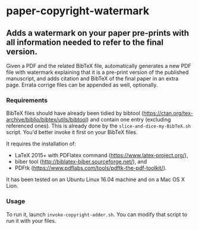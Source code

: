 # paper-copyright-watermark
## Adds a watermark on your paper pre-prints with all information needed to refer to the final version.

Given a PDF and the related BibTeX file, automatically generates
a new PDF file with watermark explaining that it is a pre-print version of the published manuscript, and adds citation
and BibTeX of the final paper in an extra page.
Errata corrige files can be appended as well, optionally.

### Requirements
BibTeX files should have already been tidied by bibtool
(https://ctan.org/tex-archive/biblio/bibtex/utils/bibtool)
and contain one entry (excluding referenced ones). This is
already done by the `slice-and-dice-my-BibTeX.sh` script.
You'd better invoke it first on your BibTeX files.

It requires the installation of:
- LaTeX 2015+ with PDFlatex command (https://www.latex-project.org/),
- biber tool (http://biblatex-biber.sourceforge.net/), and
- PDFtk (https://www.pdflabs.com/tools/pdftk-the-pdf-toolkit/).

It has been tested on an Ubuntu Linux 16.04 machine and on a Mac OS X Lion.

### Usage
To run it, launch `invoke-copyright-adder.sh`.
You can modify that script to run it with your files.

